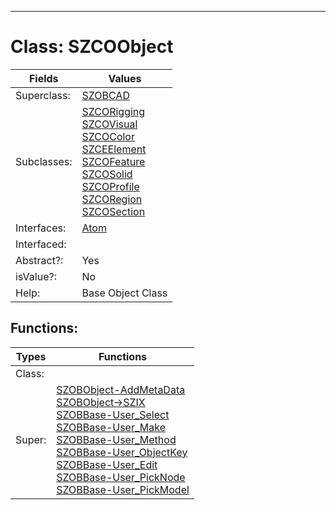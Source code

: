 ---------

# Class:	SZCOObject

| Fields | Values |
| --------- | --------- |
| Superclass: | [SZOBCAD](SZOBCAD.html) |
| Subclasses: | [SZCORigging](SZCORigging.html) <br> [SZCOVisual](SZCOVisual.html) <br> [SZCOColor](SZCOColor.html) <br> [SZCEElement](SZCEElement.html) <br> [SZCOFeature](SZCOFeature.html) <br> [SZCOSolid](SZCOSolid.html) <br> [SZCOProfile](SZCOProfile.html) <br> [SZCORegion](SZCORegion.html) <br> [SZCOSection](SZCOSection.html) |
| Interfaces: | [Atom](Atom.html) |
| Interfaced: |  |
| Abstract?: | Yes |
| isValue?: | No |
| Help: | Base Object Class |


## Functions:

| Types | Functions |
| --------- | --------- |
| Class: |  |
| Super: | [SZOBObject-AddMetaData](SZOBObject.html) <br> [SZOBObject->SZIX](SZOBObject.html) <br> [SZOBBase-User_Select](SZOBBase.html) <br> [SZOBBase-User_Make](SZOBBase.html) <br> [SZOBBase-User_Method](SZOBBase.html) <br> [SZOBBase-User_ObjectKey](SZOBBase.html) <br> [SZOBBase-User_Edit](SZOBBase.html) <br> [SZOBBase-User_PickNode](SZOBBase.html) <br> [SZOBBase-User_PickModel](SZOBBase.html) |



